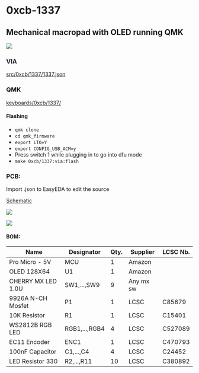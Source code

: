 # 0xcb-1337
## Mechanical macropad with OLED running QMK

![](https://github.com/Conor-Burns/0xcb-1337/blob/main/LICENSE.svg)

### VIA

[src/0xcb/1337/1337.json](https://github.com/Conor-Burns/keyboards/tree/0xcb-1337/src/0xcb/1337)

### QMK

[keyboards/0xcb/1337/](https://github.com/Conor-Burns/qmk_firmware/tree/0xcb-1337/keyboards/0xcb/1337)

#### Flashing

* `qmk clone`
* `cd qmk_firmware`
* `export LTO=Y`
* `export CONFIG_USB_ACM=y`
* Press switch 1 while plugging in to go into dfu mode
* `make 0xcb/1337:via:flash`

### PCB:
Import .json to EasyEDA to edit the source

[Schematic](https://github.com/Conor-Burns/0xcb-1337/blob/main/PCB/rev1.1/Schematic_1337.pdf)

![](https://github.com/Conor-Burns/0xcb-1337/blob/main/PCB/top.png)

![](https://github.com/Conor-Burns/0xcb-1337/blob/main/PCB/bottom.png)


#### BOM:
|Name              |Designator   |Qty.|Supplier |LCSC Nb.|
|------------------|-------------|----|---------|--------|
|Pro Micro - 5V    |MCU          |1   |Amazon   |        |
|OLED 128X64       |U1           |1   |Amazon   |        |
|CHERRY MX LED 1.0U|SW1,...,SW9  |9   |Any mx sw|        |
|9926A N-CH Mosfet |P1           |1   |LCSC     |C85679  |
|10K Resistor      |R1           |1   |LCSC     |C15401  |
|WS2812B RGB LED   |RGB1,...,RGB4|4   |LCSC     |C527089 |
|EC11 Encoder      |ENC1         |1   |LCSC     |C470793 |
|100nF Capacitor   |C1,...,C4    |4   |LCSC     |C24452  |
|LED Resistor 330  |R2,...,R11   |10  |LCSC     |C380892 |
